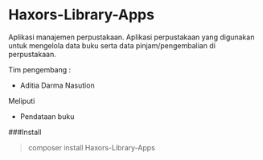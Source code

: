 # Haxors-Library-Apps
Aplikasi manajemen perpustakaan. Aplikasi perpustakaan yang digunakan untuk mengelola data buku serta data pinjam/pengembalian di perpustakaan. 

Tim pengembang : 
<ul>
  <li>Aditia Darma Nasution</li>
  </ul>

Meliputi 
<ul>
  <li>Pendataan buku</li>
  </ul>
  
 
###Install 

> composer install Haxors-Library-Apps

